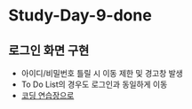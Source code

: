 # Study-Day-9-done
## 로그인 화면 구현
- 아이디/비밀번호 틀릴 시 이동 제한 및 경고창 발생
- To Do List의 경우도 로그인과 동일하게 이동
- [코딩 연습장으로](https://hyungjinhan.github.io/Study-Day-9-done/index.html)
